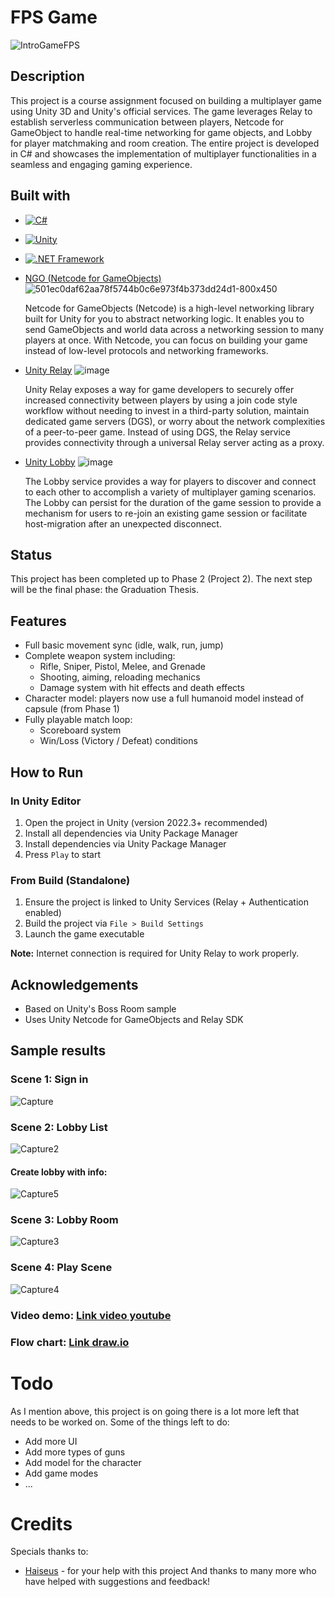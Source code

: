 # FPS Game
![IntroGameFPS](https://github.com/user-attachments/assets/a4015f2c-a13e-4d2c-b6ff-c8f0f4c08a54)


## Description
This project is a course assignment focused on building a multiplayer game using Unity 3D and Unity's official services. The game leverages Relay to establish serverless communication between players, Netcode for GameObject to handle real-time networking for game objects, and Lobby for player matchmaking and room creation. The entire project is developed in C# and showcases the implementation of multiplayer functionalities in a seamless and engaging gaming experience.

## Built with

- [![C#](https://img.shields.io/badge/C%23-%23239120.svg?style=for-the-badge&logo=c-sharp&logoColor=white)](https://learn.microsoft.com/en-us/dotnet/csharp/)
- [![Unity](https://img.shields.io/badge/Unity-%23000000.svg?style=for-the-badge&logo=unity&logoColor=white)](https://unity.com/)
- [![.NET Framework](https://img.shields.io/badge/.NET_Framework-%235C2D91.svg?style=for-the-badge&logo=dotnet&logoColor=white)](https://dotnet.microsoft.com/en-us/)

- [NGO (Netcode for GameObjects)](https://docs-multiplayer.unity3d.com/netcode/current/about/)
![501ec0daf62aa78f5744b0c6e973f4b373dd24d1-800x450](https://github.com/user-attachments/assets/93553ec0-aed1-4ccb-8a6f-77a7c54e79f5)

  Netcode for GameObjects (Netcode) is a high-level networking library built for Unity for you to abstract networking logic. It enables you to send GameObjects and world data across a networking session to many players at once. With Netcode, you can focus on building your game instead of low-level protocols and networking frameworks.

- [Unity Relay](https://docs.unity.com/ugs/manual/relay/manual/introduction)
![image](https://github.com/user-attachments/assets/f0758b91-1a1f-403a-b43b-79ce49d11983)

  Unity Relay exposes a way for game developers to securely offer increased connectivity between players by using a join code style workflow without needing to invest in a third-party solution, maintain dedicated game servers (DGS), or worry about the network complexities of a peer-to-peer game. Instead of using DGS, the Relay service provides connectivity through a universal Relay server acting as a proxy.

- [Unity Lobby](https://docs.unity.com/ugs/manual/lobby/manual/unity-lobby-service)
![image](https://github.com/user-attachments/assets/7f8c9cde-6f60-4409-b2a5-0998f084625a)

  The Lobby service provides a way for players to discover and connect to each other to accomplish a variety of multiplayer gaming scenarios. The Lobby can persist for the duration of the game session to provide a mechanism for users to re-join an existing game session or facilitate host-migration after an unexpected disconnect.
  
## Status
This project has been completed up to Phase 2 (Project 2). The next step will be the final phase: the Graduation Thesis.

## Features
- Full basic movement sync (idle, walk, run, jump)
- Complete weapon system including:
    + Rifle, Sniper, Pistol, Melee, and Grenade
    + Shooting, aiming, reloading mechanics
    + Damage system with hit effects and death effects
- Character model: players now use a full humanoid model instead of capsule (from Phase 1)
- Fully playable match loop:
    + Scoreboard system
    + Win/Loss (Victory / Defeat) conditions

## How to Run
### In Unity Editor
1. Open the project in Unity (version 2022.3+ recommended)
2. Install all dependencies via Unity Package Manager
3. Install dependencies via Unity Package Manager
4. Press `Play` to start

### From Build (Standalone)
1. Ensure the project is linked to Unity Services (Relay + Authentication enabled)
2. Build the project via `File > Build Settings`
3. Launch the game executable

**Note:** Internet connection is required for Unity Relay to work properly.

## Acknowledgements
- Based on Unity's Boss Room sample
- Uses Unity Netcode for GameObjects and Relay SDK

## Sample results
### Scene 1: Sign in

![Capture](https://github.com/user-attachments/assets/6e5ddd10-bec2-48b8-b628-9fed57acc3fa)

### Scene 2: Lobby List

![Capture2](https://github.com/user-attachments/assets/9d250f5b-9df3-42fa-8dfe-6662c9f49135)

#### Create lobby with info:

![Capture5](https://github.com/user-attachments/assets/08b2822d-a152-4423-a9a3-d12f35c0be3c)

### Scene 3: Lobby Room

![Capture3](https://github.com/user-attachments/assets/4519d947-df7a-45c1-97d4-e530de97eaed)

### Scene 4: Play Scene

![Capture4](https://github.com/user-attachments/assets/7a03938e-69b4-4b23-bdec-6d78d944d6aa)

### Video demo: [Link video youtube](https://www.youtube.com/watch?v=Jn3rT69-qWA)
### Flow chart: [Link draw.io](https://drive.google.com/file/d/1Zq5wgNkQZYfWW6dwb4oZ4zuFnjIHRl_J/view?usp=sharing)

# Todo
As I mention above, this project is on going there is a lot more left that needs to be worked on.
Some of the things left to do:
- Add more UI
- Add more types of guns
- Add model for the character
- Add game modes
- ...

# Credits
Specials thanks to: 
- [Haiseus](https://github.com/Haiseus) - for your help with this project
And thanks to many more who have helped with suggestions and feedback! 
